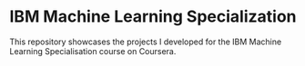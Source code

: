 # IBM Machine Learning Specialization

This repository showcases the projects I developed for the IBM Machine Learning Specialisation course on Coursera. 
